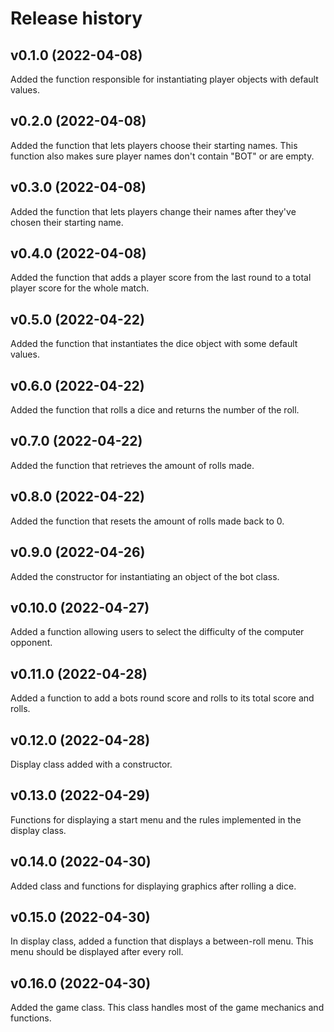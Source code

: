 Release history
========================

v0.1.0 (2022-04-08)
------------------------
Added the function responsible for instantiating player objects
with default values.

v0.2.0 (2022-04-08)
------------------------
Added the function that lets players choose their starting names.
This function also makes sure player names don't contain "BOT" or are empty.

v0.3.0 (2022-04-08)
------------------------
Added the function that lets players change their names after they've
chosen their starting name.

v0.4.0 (2022-04-08)
------------------------
Added the function that adds a player score from the last round to
a total player score for the whole match.

v0.5.0 (2022-04-22)
------------------------
Added the function that instantiates the dice object with some
default values.

v0.6.0 (2022-04-22)
------------------------
Added the function that rolls a dice and returns the number of the roll.

v0.7.0 (2022-04-22)
------------------------
Added the function that retrieves the amount of rolls made.

v0.8.0 (2022-04-22)
------------------------
Added the function that resets the amount of rolls made back to 0.

v0.9.0 (2022-04-26)
------------------------
Added the constructor for instantiating an object of the bot class.

v0.10.0 (2022-04-27)
------------------------
Added a function allowing users to select the difficulty of the computer
opponent.

v0.11.0 (2022-04-28)
-----------------------
Added a function to add a bots round score and rolls to its total score
and rolls.

v0.12.0 (2022-04-28)
-----------------------
Display class added with a constructor.

v0.13.0 (2022-04-29)
-----------------------
Functions for displaying a start menu and the rules implemented in the
display class.

v0.14.0 (2022-04-30)
-----------------------
Added class and functions for displaying graphics after rolling a dice.

v0.15.0 (2022-04-30)
-----------------------
In display class, added a function that displays a between-roll menu.
This menu should be displayed after every roll.

v0.16.0 (2022-04-30)
-----------------------
Added the game class. This class handles most of the game mechanics and
functions.
